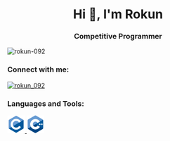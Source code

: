<h1 align="center">Hi 👋, I'm Rokun</h1>
<h3 align="center">Competitive Programmer</h3>

<p align="left"> <img src="https://komarev.com/ghpvc/?username=rokun-092&label=Profile%20views&color=0e75b6&style=flat" alt="rokun-092" /> </p>

<h3 align="left">Connect with me:</h3>
<p align="left">
<a href="https://codeforces.com/profile/rokun_092" target="blank"><img align="center" src="https://raw.githubusercontent.com/rahuldkjain/github-profile-readme-generator/master/src/images/icons/Social/codeforces.svg" alt="rokun_092" height="30" width="40" /></a>
</p>

<h3 align="left">Languages and Tools:</h3>
<p align="left"> <a href="https://www.cprogramming.com/" target="_blank" rel="noreferrer"> <img src="https://raw.githubusercontent.com/devicons/devicon/master/icons/c/c-original.svg" alt="c" width="40" height="40"/> </a> <a href="https://www.w3schools.com/cpp/" target="_blank" rel="noreferrer"> <img src="https://raw.githubusercontent.com/devicons/devicon/master/icons/cplusplus/cplusplus-original.svg" alt="cplusplus" width="40" height="40"/> </a> </p>
